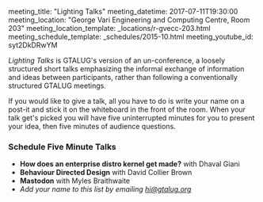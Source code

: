 meeting_title: "Lighting Talks"
meeting_datetime: 2017-07-11T19:30:00
meeting_location: "George Vari Engineering and Computing Centre, Room 203"
meeting_location_template: _locations/r-gvecc-203.html
meeting_schedule_template: _schedules/2015-10.html
meeting_youtube_id: syt2DkDRwYM

_Lighting Talks_ is GTALUG's version of an un-conference, a loosely structured short talks emphasizing the informal exchange of information and ideas between participants, rather than following a conventionally structured GTALUG meetings.

If you would like to give a talk, all you have to do is write your name on a post-it and stick it on the whiteboard in the front of the room. When your talk get's picked you will have five uninterrupted minutes for you to present your idea, then five minutes of audience questions.

### Schedule Five Minute Talks

*   **How does an enterprise distro kernel get made?** with Dhaval Giani
*   **Behaviour Directed Design** with David Collier Brown
*   **Mastodon** with Myles Braithwaite
*   _Add your name to this list by emailing [hi@gtalug.org](mailto:hi@gtalug.org)_
